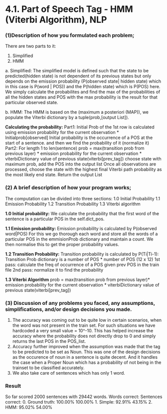 # 4.1. Part of Speech Tag - HMM (Viterbi Algorithm), NLP

### (1)Description of how you formulated each problem; 

There are two parts to it:
1. Simplified 
2. HMM

a. Simplified:
The simplified model is defined such that the state to be predicted(hidden state) is not dependent of its previous states but only depends on the emission probability (P(observed state| hidden state) which in this case is P(word | POS)) and the P(hidden state) which is P(POS) here.
We simply calculate the probabilites and find the max of the probabilities of all the hidden states and POS with the max probability is the result for that particular observed state.

b. HMM:
The HMM is based on the (maximum a posteriori (MAP)), we populate the Viterbi dictionary by a tuple(prob,[output List]).

**Calculating the probability:**
Part1: Initial Prob of the 1st row is calculated using emission probability for the current observation * Initialprob[observed]
    Initial probability is the occurrence of a POS at the start of a sentence. and then we find the probability of it (normalize it)
Part2: For length 1 to len(sentence)
    prob = max(transition prob from previous layer) * emission probability for the current observation * viterbiDictionary value of previous state(viterbi[prev_tag])
    choose state with maximum prob, add the POS into the output list
Once all observations are processed, choose the state with the highest final Viterbi path probability as the most likely end state.
Return the output List

### (2) A brief description of how your program works; 
The computation can be divided into three sections:
    1.0 Initial Probability
    1.1 Emission Probability
    1.2 Transition Probability
    1.3 Viterbi algorithm

**1.0 Initial probability:**
We calculate the probability that the first word of the sentence is a particular POS in the self.dict_pos.

**1.1 Emission probability:**
Emission probability is calculated by P(observed word|POS)
For this we go thorough each word and store all the words of a particular POS in the emmisionProb dictionary and maintain a count.
We then normalise this to get the proper probability values.

**1.2 Transition Probability:**
Transition probability is calculated by P(Ti|Ti-1):
Transition Prob dictionary is a number of POS * number of POS (12 x 12)
1st pass: calculate the freq of occurrence of a POS given prev POS in the train file
2nd pass: normalize it to find the probability

**1.3 Viterbi Algorithm**
prob = max(transition prob from previous layer)* emission probability for the current observation * viterbiDictionary value of previous state(viterbi[prev_tag])

### (3) Discussion of any problems you faced, any assumptions, simplifications, and/or design decisions you made.

1. The accuracy was coming out to be quite low in certain scenarios, when the word was not present in the train set. For such situations we have hardcoded a very small value = 10^-10. This has helped increase the accuracy where the probability does not directly drop to 0 and simply returns the last POS in the POS_list.
2. Accuracy further improved when the assumption was made that the tag to be predicted to be set as Noun. This was one of the design decisions as the occurence of noun in a sentence is quite decent. And it handles the case when a Proper Noun which has a probability of not being in the trainset to be classified accurately.
3. We also take care of sentences which has only 1 word.

### Result

So far scored 2000 sentences with 29442 words.
                   Words correct:     Sentences correct: 
   0. Ground truth:      100.00%              100.00%
         1. Simple:       92.91%               43.15%
            2. HMM:       95.02%               54.00%
